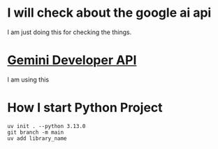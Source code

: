 # I will check about the google ai api

I am just doing this for checking the things.

# [Gemini Developer API](https://ai.google.dev/gemini-api/docs)

I am using this


# How I start Python Project

```
uv init . --python 3.13.0
git branch -m main
uv add library_name
```


